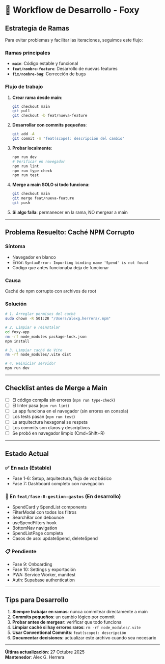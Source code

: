 # 🔄 Workflow de Desarrollo - Foxy

## Estrategia de Ramas

Para evitar problemas y facilitar las iteraciones, seguimos este flujo:

### Ramas principales

- **`main`**: Código estable y funcional
- **`feat/nombre-feature`**: Desarrollo de nuevas features
- **`fix/nombre-bug`**: Corrección de bugs

### Flujo de trabajo

1. **Crear rama desde main**:
   ```bash
   git checkout main
   git pull
   git checkout -b feat/nueva-feature
   ```

2. **Desarrollar con commits pequeños**:
   ```bash
   git add -A
   git commit -m "feat(scope): descripción del cambio"
   ```

3. **Probar localmente**:
   ```bash
   npm run dev
   # Verificar en navegador
   npm run lint
   npm run type-check
   npm run test
   ```

4. **Merge a main SOLO si todo funciona**:
   ```bash
   git checkout main
   git merge feat/nueva-feature
   git push
   ```

5. **Si algo falla**: permanecer en la rama, NO mergear a main

---

## Problema Resuelto: Caché NPM Corrupto

### Síntoma
- Navegador en blanco
- Error: `SyntaxError: Importing binding name 'Spend' is not found`
- Código que antes funcionaba deja de funcionar

### Causa
Caché de npm corrupto con archivos de root

### Solución
```bash
# 1. Arreglar permisos del caché
sudo chown -R 501:20 "/Users/alexg.herrera/.npm"

# 2. Limpiar e reinstalar
cd foxy-app
rm -rf node_modules package-lock.json
npm install

# 3. Limpiar caché de Vite
rm -rf node_modules/.vite dist

# 4. Reiniciar servidor
npm run dev
```

---

## Checklist antes de Merge a Main

- [ ] El código compila sin errores (`npm run type-check`)
- [ ] El linter pasa (`npm run lint`)
- [ ] La app funciona en el navegador (sin errores en consola)
- [ ] Los tests pasan (`npm run test`)
- [ ] La arquitectura hexagonal se respeta
- [ ] Los commits son claros y descriptivos
- [ ] Se probó en navegador limpio (Cmd+Shift+R)

---

## Estado Actual

### ✅ En `main` (Estable)
- Fase 1-6: Setup, arquitectura, flujo de voz básico
- Fase 7: Dashboard completo con navegación

### 🚧 En `feat/fase-8-gestion-gastos` (En desarrollo)
- SpendCard y SpendList components
- FilterModal con todos los filtros
- SearchBar con debounce
- useSpendFilters hook
- BottomNav navigation
- SpendListPage completa
- Casos de uso: updateSpend, deleteSpend

### 📋 Pendiente
- Fase 9: Onboarding
- Fase 10: Settings y exportación
- PWA: Service Worker, manifest
- Auth: Supabase authentication

---

## Tips para Desarrollo

1. **Siempre trabajar en ramas**: nunca commitear directamente a main
2. **Commits pequeños**: un cambio lógico por commit
3. **Probar antes de mergear**: verificar que todo funciona
4. **Limpiar caché si hay errores raros**: `rm -rf node_modules/.vite`
5. **Usar Conventional Commits**: `feat(scope): descripción`
6. **Documentar decisiones**: actualizar este archivo cuando sea necesario

---

**Última actualización**: 27 Octubre 2025  
**Mantenedor**: Alex G. Herrera


